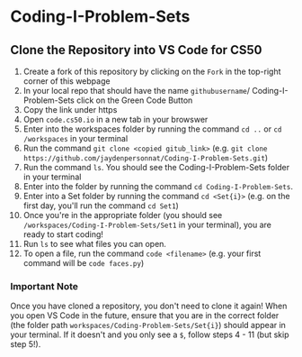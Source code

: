 # Coding-I-Problem-Sets

## Clone the Repository into VS Code for CS50 

1. Create a fork of this repository by clicking on the ```Fork``` in the top-right corner of this webpage 
2. In your local repo that should have the name ```githubusername```/ Coding-I-Problem-Sets click on the Green Code Button 
3. Copy the link under https 
4. Open ```code.cs50.io``` in a new tab in your browswer 
4. Enter into the workspaces folder by running the command ```cd ..``` or ```cd /workspaces``` in your terminal 
5. Run the command ```git clone <copied gitub_link>``` (e.g. ```git clone https://github.com/jaydenpersonnat/Coding-I-Problem-Sets.git```)
6. Run the command ```ls```. You should see the Coding-I-Problem-Sets folder in your terminal 
7. Enter into the folder by running the command ```cd Coding-I-Problem-Sets```. 
8. Enter into a Set folder by running the command ```cd <Set{i}>``` (e.g. on the first day, you'll run the command ```cd Set1```)
9. Once you're in the appropriate folder (you should see ```/workspaces/Coding-I-Problem-Sets/Set1``` in your terminal), you are ready to start coding! 
10. Run ```ls``` to see what files you can open. 
11. To open a file, run the command ```code <filename>``` (e.g. your first command will be ```code faces.py```) 

### Important Note 
Once you have cloned a repository, you don't need to clone it again! 
When you open VS Code in the future, ensure that you are in the correct folder 
(the folder path ```workspaces/Coding-Problem-Sets/Set{i}```) should appear in your terminal. 
If it doesn't and you only see a ```$```, follow steps 4 - 11 (but skip step 5!). 


